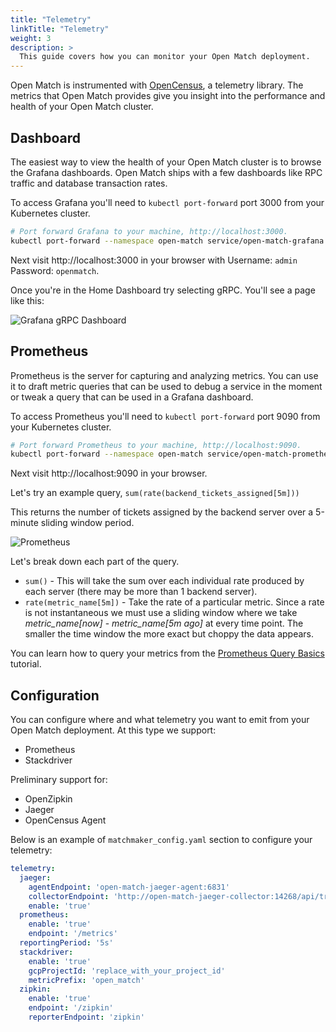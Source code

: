 ```yaml
---
title: "Telemetry"
linkTitle: "Telemetry"
weight: 3
description: >
  This guide covers how you can monitor your Open Match deployment.
---
```


Open Match is instrumented with [OpenCensus](https://opencensus.io/),
a telemetry library. The metrics that Open Match provides give you
insight into the performance and health of your Open Match cluster.

## Dashboard

The easiest way to view the health of your Open Match cluster is to browse
the Grafana dashboards. Open Match ships with a few dashboards like RPC
traffic and database transaction rates.

To access Grafana you'll need to `kubectl port-forward` port 3000 from your
Kubernetes cluster.

```bash
# Port forward Grafana to your machine, http://localhost:3000.
kubectl port-forward --namespace open-match service/open-match-grafana 3000:3000
```

Next visit http://localhost:3000 in your browser with
Username: `admin` Password: `openmatch`.

Once you're in the Home Dashboard try selecting gRPC. You'll see a page like
this:

![Grafana gRPC Dashboard](../../../images/guides/telemetry-grafana-grpc.png)

## Prometheus

Prometheus is the server for capturing and analyzing metrics. You can use it
to draft metric queries that can be used to debug a service in the moment or
tweak a query that can be used in a Grafana dashboard.

To access Prometheus you'll need to `kubectl port-forward` port 9090 from your
Kubernetes cluster.

```bash
# Port forward Prometheus to your machine, http://localhost:9090.
kubectl port-forward --namespace open-match service/open-match-prometheus-server 9090:80
```

Next visit http://localhost:9090 in your browser.

Let's try an example query, `sum(rate(backend_tickets_assigned[5m]))`

This returns the number of tickets assigned by the backend server over a 5-minute sliding window period.

![Prometheus](../../../images/guides/telemetry-prometheus.png)

Let's break down each part of the query.

* `sum()` - This will take the sum over each individual rate produced by
   each server (there may be more than 1 backend server).
* `rate(metric_name[5m])` - Take the rate of a particular metric.
   Since a rate is not instantaneous we must use a sliding window where we take
   *metric_name[now]* - *metric_name[5m ago]* at every time point. The
   smaller the time window the more exact but choppy the data appears.

You can learn how to query your metrics from the
[Prometheus Query Basics](https://prometheus.io/docs/prometheus/latest/querying/basics/)
tutorial.

## Configuration

You can configure where and what telemetry you want to emit from your Open Match
deployment. At this type we support:

* Prometheus
* Stackdriver

Preliminary support for:

* OpenZipkin
* Jaeger
* OpenCensus Agent

Below is an example of `matchmaker_config.yaml` section to configure your
telemetry:

```yaml
telemetry:
  jaeger:
    agentEndpoint: 'open-match-jaeger-agent:6831'
    collectorEndpoint: 'http://open-match-jaeger-collector:14268/api/traces'
    enable: 'true'
  prometheus:
    enable: 'true'
    endpoint: '/metrics'
  reportingPeriod: '5s'
  stackdriver:
    enable: 'true'
    gcpProjectId: 'replace_with_your_project_id'
    metricPrefix: 'open_match'
  zipkin:
    enable: 'true'
    endpoint: '/zipkin'
    reporterEndpoint: 'zipkin'
```
